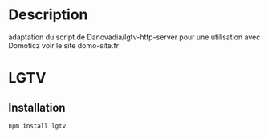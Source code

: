 # Description
adaptation du script de  Danovadia/lgtv-http-server 
pour une utilisation avec Domoticz
voir le site domo-site.fr

# LGTV

## Installation

`npm install lgtv` 



